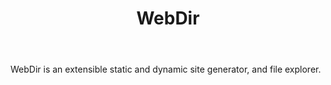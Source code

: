 ---
layout: folder
title: WebDir
body: |
    WebDir is an extensible static and dynamic site generator, and file explorer.
---